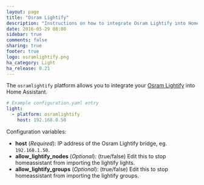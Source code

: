 ```yaml
---
layout: page
title: "Osram Lightify"
description: "Instructions on how to integrate Osram Lightify into Home Assistant."
date: 2016-05-29 08:00
sidebar: true
comments: false
sharing: true
footer: true
logo: osramlightify.png
ha_category: Light
ha_release: 0.21
---
```


The `osramlightify` platform allows you to integrate your [Osram Lightify](http://www.osram.com/osram_com/products/led-technology/lightify/index.jsp) into Home Assistant.

```yaml
# Example configuration.yaml entry
light:
  - platform: osramlightify
    host: 192.168.0.50
```
Configuration variables:

- **host** (*Required*): IP address of the Osram Lightify bridge, eg. `192.168.1.50`.
- **allow_lightify_nodes** (*Optional*): (true/false) Edit this to stop homeassistant from importing the lightify lights.
- **allow_lightify_groups** (*Optional*): (true/false) Edit this to stop homeassistant from importing the lightify groups.
